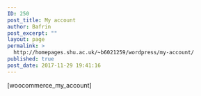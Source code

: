 ```yaml
---
ID: 250
post_title: My account
author: Bafrin
post_excerpt: ""
layout: page
permalink: >
  http://homepages.shu.ac.uk/~b6021259/wordpress/my-account/
published: true
post_date: 2017-11-29 19:41:16
---
```

[woocommerce_my_account]